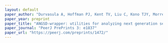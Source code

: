 ```yaml
---
layout: default
paper_author: "Durvasula A, Hoffman PJ, Kent TV, Liu C, Kono TJY, Morrell PL, Ross-Ibarra J"
paper_year: preprint
paper_title: "ANGSD-wrapper: utilities for analyzing next generation sequencing data"
paper_journal: "PeerJ PrePrints 3: e1837"
paper_url: "https://peerj.com/preprints/1472/"
---
```


